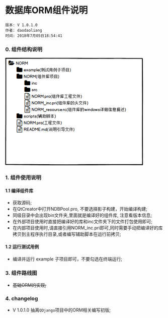 # 数据库ORM组件说明

	版本: V 1.0.1.0
    作者: daodaoliang
    时间: 2018年7月05日18:54:41

### 0. 组件结构说明

![项目架构](./scripts/pro_arch.png)

### 1. 组件使用说明

#### 1.1 编译组件库

* 获取源码;
* 在QtCreator中打开NDBPool.pro, 不要选择影子构建，开始编译构建;
* 同级目录中会出现bin文件夹,里面就是编译好的组件库, 注意看版本信息;
* 在外部项目使用时直接把编译好的库和inc文件夹下的文件打包使用即可;
* 在内部项目使用时,请直接引用NORM_inc.pri即可,同时需要手动把编译好的库拷贝到主程序执行目录,或者编写辅助脚本在运行前拷贝;

#### 1.2 运行测试用例

* 编译并运行 example 子项目即可，不要勾选在终端运行;

### 3. 组件路线图

* ~~基础ORM的实现;~~

### 4. changelog

* V 1.0.1.0 抽离`QDjango`项目中的ORM相关编写初版;



